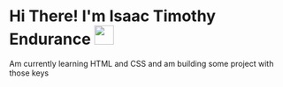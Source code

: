 # Hi There! I'm Isaac Timothy Endurance <img src="https://raw.githubusercontent.com/MartinHeinz/MartinHeinz/master/wave.gif" width="35px">
Am currently learning HTML and CSS and am building some project with those keys 
